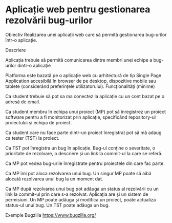 # Aplicație web pentru gestionarea rezolvării bug-urilor

Obiectiv
Realizarea unei aplicații web care să permită gestionarea bug-urilor într-o aplicație.

Descriere

Aplicația trebuie să permită comunicarea dintre membri unei echipe a bug-urilor dintr-o aplicație

Platforma este bazată pe o aplicație web cu arhitectură de tip Single Page Application accesibilă în browser de pe desktop, dispozitive mobile sau tablete (considerând preferințele utilizatorului).
Funcționalități (minime)

Ca student trebuie să pot sa ma conectez la aplicație cu un cont bazat pe o adresă de email.

Ca student membru în echipa unui proiect (MP) pot să înregistrez un proiect software pentru a fi monitorizat prin aplicație, specificând repository-ul proiectului și echipa de proiect.

Ca student care nu face parte dintr-un proiect înregistrat pot să mă adaug ca tester (TST) la proiect.

Ca TST pot înregistra un bug în aplicație. Bug-ul conține o severitate, o prioritate de rezolvare, o descriere și un link la commit-ul la care se referă.

Ca MP pot vedea bug-urile înregistrate pentru proiectele din care fac parte.

Ca MP îmi pot aloca rezolvarea unui bug. Un singur MP poate să aibă alocată rezolvarea unui bug la un moment dat.

Ca MP după rezolvarea unui bug pot adăuga un status al rezolvării cu un link la commit-ul prin care s-a rezolvat.
Aplicația are și un sistem de permisiuni. Un MP poate adăuga și modifica un proiect, poate actualiza status-ul unui bug. Un TST poate adăuga un bug.


Exemple
Bugzilla
https://www.bugzilla.org/
